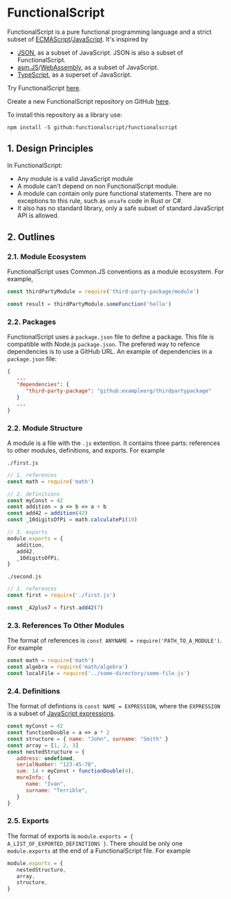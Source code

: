 # FunctionalScript

FunctionalScript is a pure functional programming language and a strict subset of 
[ECMAScript](https://en.wikipedia.org/wiki/ECMAScript)/[JavaScript](https://en.wikipedia.org/wiki/JavaScript). It's inspired by 

- [JSON](https://en.wikipedia.org/wiki/JSON), as a subset of JavaScript. JSON is also a subset of FunctionalScript.
- [asm.JS](https://en.wikipedia.org/wiki/Asm.js)/[WebAssembly](https://en.wikipedia.org/wiki/WebAssembly), as a subset of JavaScript.
- [TypeScript](https://en.wikipedia.org/wiki/TypeScript), as a superset of JavaScript.

Try FunctionalScript [here](https://functionalscript.com/).

Create a new FunctionalScript repository on GitHub [here](https://github.com/functionalscript/template/generate).

To install this repository as a library use:

```
npm install -S github:functionalscript/functionalscript
```

## 1. Design Principles

In FunctionalScript:

- Any module is a valid JavaScript module
- A module can't depend on non FunctionalScript module. 
- A module can contain only pure functional statements. There are no exceptions to this rule, such as `unsafe` code in Rust or C#.
- It also has no standard library, only a safe subset of standard JavaScript API is allowed.

## 2. Outlines

### 2.1. Module Ecosystem

FunctionalScript uses Common.JS conventions as a module ecosystem. For example,

```js
const thirdPartyModule = require('third-party-package/module')

const result = thirdPartyModule.someFunction('hello')
```

### 2.2. Packages

FunctionalScript uses a `package.json` file to define a package. This file is compatible with Node.js `package.json`. 
The prefered way to refence dependencies is to use a GitHub URL. An example of dependencies in a `package.json` file:

```json
{
   ...
   "dependencies": {
      "third-party-package": "github:exampleorg/thirdpartypackage"
   }
   ...
}
```

### 2.2. Module Structure

A module is a file with the `.js` extention. It contains three parts: references to other modules, definitions, and exports. For example

`./first.js`
```js
// 1. references
const math = require('math')

// 2. definitions
const myConst = 42
const addition = a => b => a + b
const add42 = addition(42)
const _10digitsOfPi = math.calculatePi(10)

// 3. exports
module.exports = {
   addition,
   add42,
   _10digitsOfPi,
}
```

`./second.js`
```js
// 1. references
const first = require('./first.js')

const _42plus7 = first.add42(7)
```

### 2.3. References To Other Modules

The format of references is `const ANYNAME = require('PATH_TO_A_MODULE')`. For example

```js
const math = require('math')
const algebra = require('math/algebra')
const localFile = require('../some-directory/some-file.js')
```

### 2.4. Definitions

The format of defintions is `const NAME = EXPRESSION`, where the `EXPRESSION` is a subset of [JavaScript expressions](https://developer.mozilla.org/en-US/docs/Web/JavaScript/Guide/Expressions_and_Operators).

```js
const myConst = 42
const functionDouble = a => a * 2
const structure = { name: "John", surname: "Smith" }
const array = [1, 2, 3]
const nestedStructure = { 
   address: undefined, 
   serialNumber: "123-45-78", 
   sum: 14 + myConst + functionDouble(4),
   moreInfo: { 
      name: "Ivan",
      surname: "Terrible",
   } 
}
```

### 2.5. Exports

The format of exports is `module.exports = { A_LIST_OF_EXPORTED_DEFINITIONS }`. There should be only one `module.exports` at
the end of a FunctionalScript file. For example

```js
module.exports = {
   nestedStructure,
   array,
   structure,
}
```
